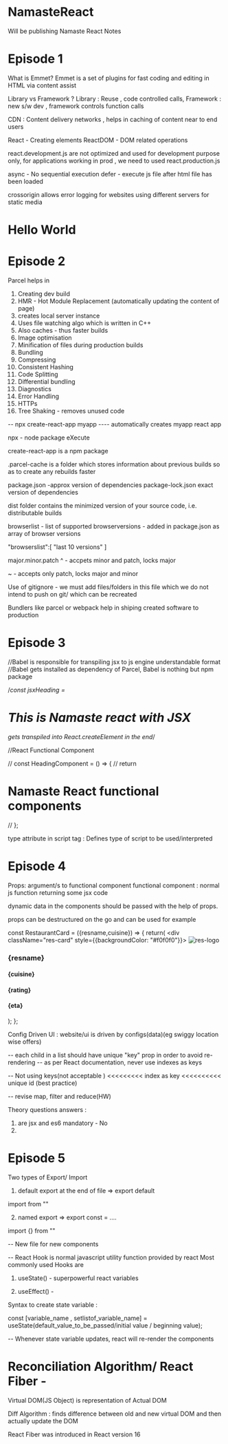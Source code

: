 # NamasteReact
Will be publishing Namaste React Notes

# Episode 1
What is Emmet?
Emmet is a set of plugins for fast coding and editing in HTML via content assist


Library vs Framework ?
Library : Reuse , code controlled calls, 
Framework : new s/w dev , framework controls function calls

CDN : Content delivery networks , helps in caching of content near to end users

React - Creating elements
ReactDOM - DOM related operations

react.development.js are not optimized and used for development purpose only, for applications working in prod , we need to used react.production.js

async - No sequential execution
defer - execute js file after html file has been loaded

crossorigin allows error logging for websites using different servers for static media

<html> 
    <body> 
            <div id="myroot"> 
                    <h1> Hello World </h1>
            </div>
    </body>
</html>

<script> 
const element = document.createElement("h1");
element.innerText = "Hello World";
const root = document.getElementById("myroot");
root.appendChild(element);
</script>

<script>

const element = React.createElement("h1",{},"Hello world");
const root = ReactDOM.createRoot(document.getElementById("myroot"));
root.render(element);

</script>

# Episode 2

Parcel helps in 

1. Creating dev build
2. HMR - Hot Module Replacement (automatically updating the content of page)
3. creates local server instance
4. Uses file watching algo which is written in C++
5. Also caches - thus faster builds 
6. Image optimisation
7. Minification of files during production builds
8. Bundling
9. Compressing
10. Consistent Hashing
11. Code Splitting
12. Differential bundling
13. Diagnostics
14. Error Handling
15. HTTPs
16. Tree Shaking - removes unused code

-- npx create-react-app myapp    ----  automatically creates myapp react app

npx  - node package eXecute

create-react-app is a npm package

.parcel-cache is a folder which stores information about previous builds so as to create any rebuilds faster

package.json -approx version of dependencies
package-lock.json  exact version of dependencies

dist folder contains the minimized version of your source code, i.e. distributable builds

browserlist - list of supported browserversions - added in package.json as array of browser versions

  "browserslist":[
    "last 10 versions"
  ]

major.minor.patch
  ^  - accpets minor and patch, locks major

  ~  - accepts only patch, locks major and minor


Use of gitignore - we must add files/folders in this file which we do not intend to push on git/ which can be recreated

Bundlers like parcel or webpack help in shiping created software to production

# Episode 3

//Babel is responsible for transpiling jsx to js engine understandable format
//Babel gets installed as dependency of Parcel, Babel is nothing but npm package

/*const jsxHeading = <h1 id="heading"> This is Namaste react with JSX </h1> gets 
transpiled into React.createElement in the end*/

//React Functional Component

// const HeadingComponent = () => {
// return <h1>Namaste React functional components</h1>
// };

type attribute in script tag :   Defines type of script to be used/interpreted

# Episode 4

Props: argument/s to functional component
functional component :  normal js function returning some jsx code

dynamic data in the components should be passed with the help of props.

props can be destructured on the go and can be used for example

const RestaurantCard = ({resname,cuisine}) => {
    return(
        <div className="res-card" style={{backgroundColor: "#f0f0f0"}}>
            <img className="res-logo" 
            alt="res-logo" src="https://media-assets.swiggy.com/swiggy/image/upload/fl_lossy,f_auto,q_auto,w_660/zlg9ivz8tsouustzf2r4" />
             <h3>{resname}</h3>
             <h4>{cuisine}</h4>
             <h4>{rating}</h4>
             <h4>{eta}</h4>
        </div>
    );
};


Config Driven UI : website/ui is driven by configs(data)(eg swiggy location wise offers)

-- each child in a list should have unique "key" prop in order to avoid re-rendering
-- as per React documentation, never use indexes as keys

--  Not using keys(not acceptable ) <<<<<<<<<  index as key  <<<<<<<<<<   unique id (best practice)

-- revise map, filter and reduce(HW)

Theory questions answers : 

1. are jsx and es6 mandatory - No
2. 




# Episode 5

Two types of Export/ Import

1. default export at the end of file => export default <name of variable>

import <name of variable> from  "<path of file>"

2. named export => export const  <name of variable> = ....

import {<name of variable>} from "<path of file>"

-- New file for new components

-- React Hook is normal javascript utility function provided by react
Most commonly used Hooks are  

1. useState() -  superpowerful react variables

2. useEffect() - 


Syntax to create state variable : 

const [variable_name , setlistof_variable_name] = useState(default_value_to_be_passed/initial value / beginning value);

-- Whenever state variable updates, react will re-render the components

# Reconciliation Algorithm/ React Fiber - 

Virtual DOM(JS Object) is representation of Actual DOM

Diff Algorithm : finds difference between old and new virtual DOM and then actually update the DOM

React Fiber was introduced in React version 16 










